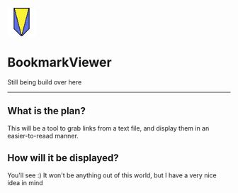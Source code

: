 ![Bookmark Viewer Icon](appicon.png)
# BookmarkViewer
Still being build over here
- - -
## What is the plan?
This will be a tool to grab links from a text file, and display them in an easier-to-reaad manner.

## How will it be displayed?
You'll see :)
It won't be anything out of this world, but I have a very nice idea in mind
